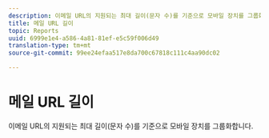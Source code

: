 ```yaml
---
description: 이메일 URL의 지원되는 최대 길이(문자 수)를 기준으로 모바일 장치를 그룹화합니다.
title: 메일 URL 길이
topic: Reports
uuid: 6999e1e4-a586-4a81-81ef-e5c59f006d49
translation-type: tm+mt
source-git-commit: 99ee24efaa517e8da700c67818c111c4aa90dc02

---
```



# 메일 URL 길이

이메일 URL의 지원되는 최대 길이(문자 수)를 기준으로 모바일 장치를 그룹화합니다.

